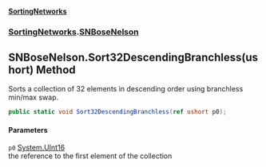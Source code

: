 #### [SortingNetworks](index.md 'index')
### [SortingNetworks](SortingNetworks.md 'SortingNetworks').[SNBoseNelson](SortingNetworks_SNBoseNelson.md 'SortingNetworks.SNBoseNelson')
## SNBoseNelson.Sort32DescendingBranchless(ushort) Method
Sorts a collection of 32 elements in descending order using branchless min/max swap.  
```csharp
public static void Sort32DescendingBranchless(ref ushort p0);
```
#### Parameters
<a name='SortingNetworks_SNBoseNelson_Sort32DescendingBranchless(ushort)_p0'></a>
`p0` [System.UInt16](https://docs.microsoft.com/en-us/dotnet/api/System.UInt16 'System.UInt16')  
the reference to the first element of the collection
  
